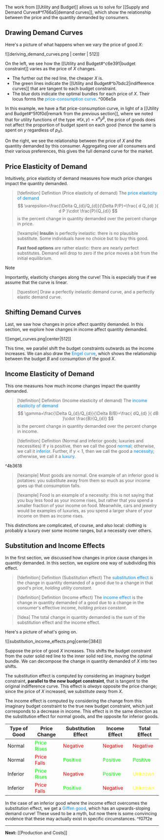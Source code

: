 The work from [[Utility and Budget]] allows us to solve for [[Supply and Demand Curves#^f766a5|demand curves]], which show the relationship between the price and the quantity demanded by consumers.

## Drawing Demand Curves

Here's a picture of what happens when we vary the price of good $X$:

![[deriving_demand_curves.png | center | 512]]

On the left, we see how the [[Utility and Budget#^c6e391|budget constraint]] varies as the price of $X$ changes.

* The further out the red line, the cheaper $X$ is.
* The green lines indicate the [[Utility and Budget#^b7bdc2|indifference curves]] that are tangent to each budget constraint.
* The blue dots indicate the optimal bundles for each price of $X$. Their locus forms the <span style="color:#0088ff">price-consumption curve</span>. ^006e5a

In this example, we have a flat price-consumption curve, in light of a [[Utility and Budget#^5f0f0d|remark from the previous section]], where we noted that for utility functions of the type $\mathcal{U}(x,y)=x^\alpha y^\beta$, the price of goods does not affect the proportion of budget spent on each good (hence the same is spent on $y$ regardless of $p_{X}$).

On the right, we see the relationship between the price of $X$ and the quantity demanded by this consumer. Aggregating over all consumers and their various preferences, this gives the full demand curve for the market.

## Price Elasticity of Demand

Intuitively, price elasticity of demand measures how much price changes impact the quantity demanded.

> [!definition] Definition (Price elasticity of demand)
> The <span style="color:#0088ff">price elasticity of demand</span>
> $$
> \varepsilon=\frac{\Delta Q_{d}/Q_{d}}{\Delta P/P}=\frac{ d Q_{d} }{ d P }\cdot \frac{P}{Q_{d}}
> $$
> is the percent change in quantity demanded over the percent change in price.

> [!example]
> **Insulin** is perfectly inelastic: there is no plausible substitute. Some individuals have no choice but to buy this good.
> 
> **Fast food options** are rather elastic: there are nearly perfect substitutes. Demand will drop to zero if the price moves a bit from the initial equilibrium.

> [!note]
> Importantly, elasticity changes along the curve! This is especially true if we assume that the curve is linear.

> [!question]
> Draw a perfectly inelastic demand curve, and a perfectly elastic demand curve.
## Shifting Demand Curves

Last, we saw how changes in price affect quantity demanded. In this section, we explore how changes in income affect quantity demanded.

![[engel_curves.png|center|512]]

This time, we parallel shift the budget constraints outwards as the income increases. We can also draw the <span style="color:#0088ff">Engel curve</span>, which shows the relationship between the budget $B$ and consumption of the good $X$.
## Income Elasticity of Demand

This one measures how much income changes impact the quantity demanded.

> [!definition] Definition (Income elasticity of demand)
> The <span style="color:#0088ff">income elasticity of demand</span>
> $$
> \gamma=\frac{\Delta Q_{d}/Q_{d}}{\Delta B/B}=\frac{ dQ_{d} }{ dB }\cdot \frac{B}{Q_{d}} 
> $$
> is the percent change in quantity demanded over the percent change in income.

> [!definition] Definition (Normal and inferior goods; luxuries and necessities)
> If $\gamma$ is positive, then we call the good <span style="color:#0088ff">normal</span>; otherwise, we call it <span style="color:#0088ff">inferior</span>. Further, if $\gamma<1$, then we call the good a <span style="color:#0088ff">necessity</span>; otherwise, we call it a <span style="color:#0088ff">luxury</span>.

^4b3618

> [!example]
> Most goods are normal. One example of an inferior good is potatoes: you substitute away from them so much as your income goes up that consumption falls.

> [!example]
> Food is an example of a necessity: this is not saying that you buy less food as your income rises, but rather that you spend a smaller fraction of your income on food. Meanwhile, cars and jewelry would be examples of luxuries, as you spend a larger share of your income on them as income rises. 

This distinctions are complicated, of course, and also local: clothing is probably a luxury over some income ranges, but a necessity over others.
## Substitution and Income Effects

In the first section, we discussed how changes in price cause changes in quantity demanded. In this section, we explore one way of subdividing this effect. 

> [!definition] Definition (Substitution effect)
> The <span style="color:#0088ff">substitution effect</span> is the change in quantity demanded of a good due to a change in that good's price, *holding utility constant*.

> [!definition] Definition (Income effect)
> The <span style="color:#0088ff">income effect</span> is the change in quantity demanded of a good due to a change in the consumer's effective income, *holding prices constant*.

> [!idea]
> The total change in quantity demanded is the sum of the substitution effect and the income effect.

Here's a picture of what's going on.

![[substitution_income_effects.png|center|384]]

Suppose the price of good $X$ increases. This shifts the budget constraint from the outer solid red line to the inner solid red line, moving the optimal bundle. We can decompose the change in quantity demanded of $X$ into two shifts.

The substitution effect is computed by considering an imaginary budget constraint, **parallel to the new budget constraint**, that is tangent to the original indifference curve. This effect is *always* opposite the price change; since the price of $X$ increased, we substitute *away* from $X$.

The income effect is computed by considering the change from this imaginary budget constraint to the true new budget constraint, which just corresponds to a decrease in income. This effect is in the same direction as the substitution effect for normal goods, and the opposite for inferior goods.

| Type of Good | Price Change                                | Substitution Effect                      | Income Effect                            | Total Effect                              |
| ------------ | ------------------------------------------- | ---------------------------------------- | ---------------------------------------- | ----------------------------------------- |
| Normal       | <font style="color:lime">Price Rises</font> | <font style="color:red">Negative</font>  | <font style="color:red">Negative</font>  | <font style="color:red">Negative</font>   |
| Normal       | <font style="color:red">Price Falls</font>  | <font style="color:lime">Positive</font> | <font style="color:lime">Positive</font> | <font style="color:lime">Positive</font>  |
| Inferior     | <font style="color:lime">Price Rises</font> | <font style="color:red">Negative</font>  | <font style="color:lime">Positive</font> | <font style="color:yellow">Unknown</font> |
| Inferior     | <font style="color:red">Price Falls</font>  | <font style="color:lime">Positive</font> | <font style="color:red">Negative</font>  | <font style="color:yellow">Unknown</font> |

In the case of an inferior good where the income effect overcomes the substitution effect, we get a <span style="color:#0088ff">Giffen good</span>, which has an upwards-sloping demand curve! These used to be a myth, but now there is some convincing evidence that these may actually exist in specific circumstances. ^f07f2e

---

**Next:** [[Production and Costs]]
